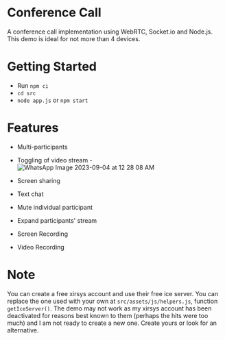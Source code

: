 # Conference Call
A conference call implementation using WebRTC, Socket.io and Node.js. This demo is ideal for not more than 4 devices.


# Getting Started
- Run `npm ci`
- `cd src`
- `node app.js` or `npm start`



# Features
- Multi-participants
- Toggling of video stream
-![WhatsApp Image 2023-09-04 at 12 28 08 AM](https://github.com/hunterritik/-Video_Conferencing_Website/assets/113642152/0b83a713-df06-4014-bfb9-5eccc85d0de4)


- Screen sharing
- Text chat
- Mute individual participant
- Expand participants' stream
- Screen Recording
- Video Recording

 

# Note
You can create a free xirsys account and use their free ice server. You can replace the one used with your own at `src/assets/js/helpers.js`, function `getIceServer()`. The demo may not work as my xirsys account has been deactivated for reasons best known to them (perhaps the hits were too much) and I am not ready to create a new one. Create yours or look for an alternative.


